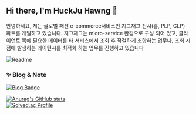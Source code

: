 
## Hi there, I'm HuckJu Hawng 👋



안녕하세요, 저는 글로벌 패션 e-commerce서비스인 지그재그 전시(홈, PLP, CLP) 파트를 개발하고 있습니다. 지그재그는 micro-service 환경으로 구성 되어 있고, 클라이언트 쪽에 필요한 데이터를 타 서비스에서 조회 후 적절하게 조합하는 업무나, 조회 시점에 발생하는 레이턴시를 최적화 하는 업무를 진행하고 있습니다


 
![Readme](https://elfin-park-f2a.notion.site/resume-9ca687d3520345248d3881b219c3c12c?pvs=4)


### ✨ Blog & Note

[![Blog Badge](https://img.shields.io/badge/-Blog-92a8d1?logo=naver&logoColor=white&link=https://blog.naver.com/skygurwn96)](https://blog.naver.com/skygurwn96)   


[![Anurag's GitHub stats](https://github-readme-stats.vercel.app/api?username=huckjuhwang)](https://github.com/anuraghazra/github-readme-stats)<br>
[![Solved.ac Profile](http://mazassumnida.wtf/api/generate_badge?boj=skygurwn96)](https://solved.ac/skygurwn96)

